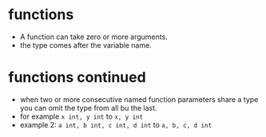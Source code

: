 # functions
- A function can take zero or more arguments.
- the type comes after the variable name.

# functions continued
- when two or more consecutive named function parameters share a type you can
omit the type from all bu the last.
- for example `x int, y int` to `x, y int`
- example 2: `a int, b int, c int, d int` to `a, b, c, d int` 